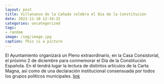 ```yaml
---
layout: post
title: Villanueva de la Cañada celebra el Día de la Constitución
date: 2022-11-10 12:34:32
categories: uncategorized
tags:
- random
image: /img/image.jpg
caption: This is a picture
---
```

El Ayuntamiento organizará un Pleno extraordinario, en la Casa Consistorial, el próximo 2 de diciembre para conmemorar el Día de la Constitución Española.  En él tendrá lugar la lectura de distintos artículos de la Carta Magna, así como de una declaración institucional consensuada por todos los grupos políticos municipales.   [link](https://www.ayto-villacanada.es/noticias/villanueva-de-la-canada-celebra-el-dia-de-la-constitucion/)
